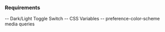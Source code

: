 ### Requirements

-- Dark/Light Toggle Switch
-- CSS Variables
-- preference-color-scheme media queries
